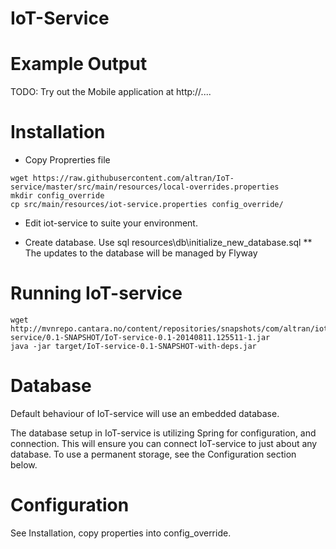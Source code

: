 IoT-Service
=============


Example Output
===================

TODO: Try out the Mobile application at http://....


Installation
===================

* Copy Proprerties file
```
wget https://raw.githubusercontent.com/altran/IoT-service/master/src/main/resources/local-overrides.properties
mkdir config_override
cp src/main/resources/iot-service.properties config_override/
```
* Edit iot-service to suite your environment.

* Create database. Use sql resources\db\initialize_new_database.sql
** The updates to the database will be managed by Flyway


Running IoT-service
===================

```
wget http://mvnrepo.cantara.no/content/repositories/snapshots/com/altran/iot/IoT-service/0.1-SNAPSHOT/IoT-service-0.1-20140811.125511-1.jar
java -jar target/IoT-service-0.1-SNAPSHOT-with-deps.jar
```

Database
===================

Default behaviour of IoT-service will use an embedded database.

The database setup in IoT-service is utilizing Spring for configuration, and connection.
This will ensure you can connect IoT-service to just about any database.
To use a permanent storage, see the Configuration section below.

Configuration
===================

See Installation, copy properties into config_override.

